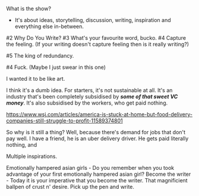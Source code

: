 
What is the show?
- It's about ideas, storytelling, discussion, writing, inspiration and everything else in-between.

#2 Why Do You Write?
#3 What's your favourite word, bucko.
#4 Capture the feeling. (If your writing doesn't capture feeling then is it really writing?)

#5 The king of redundancy.

#4 Fuck. (Maybe I just swear in this one)

I wanted it to be like art.

I think it's a dumb idea. For starters, it's not sustainable at all. It's an industry that's been completely subsidised by ***some of that sweet VC money***. It's also subsidised by the workers, who get paid nothing.

https://www.wsj.com/articles/america-is-stuck-at-home-but-food-delivery-companies-still-struggle-to-profit-11589374801

So why is it still a thing? Well, because there's demand for jobs that don't pay well. I have a friend, he is an uber delivery driver. He gets paid literally nothing, and


Multiple inspirations.

Emotionally hampered asian girls - Do you remember when you took advantage of your first emotionally hampered asian girl?
Become the writer - Today it is your imperative that you become the writer. That magnificient ballpen of crust n' desire. Pick up the pen and write.


